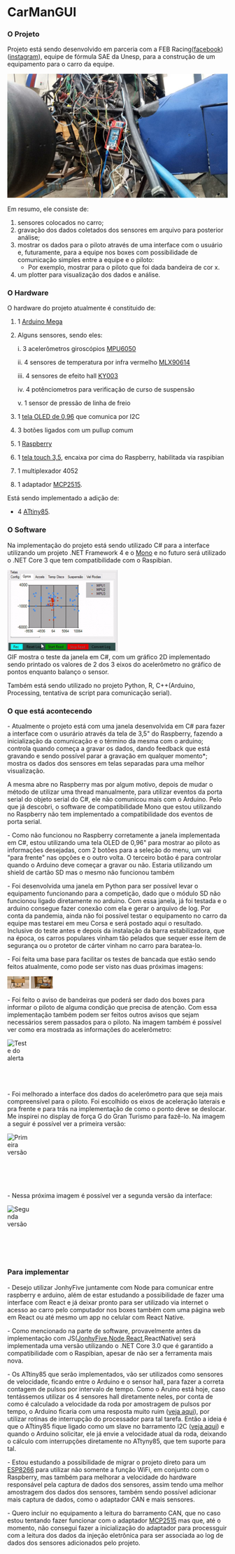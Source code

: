 # CarManGUI

### O Projeto
 
Projeto está sendo desenvolvido em parceria com a FEB Racing([facebook](https://www.facebook.com/equipefebracing))([instagram](https://www.instagram.com/febracing/?hl=pt)), equipe de fórmula SAE da Unesp, para a construção de um equipamento para o carro da equipe.


![Primeiro teste no carro](static%2Fprimeiro_teste_no_carro.jpeg)


Em resumo, ele consiste de:

1. sensores colocados no carro;
2. gravação dos dados coletados dos sensores em arquivo para posterior análise;
3. mostrar os dados para o piloto através de uma interface com o usuário e, futuramente, para a equipe nos boxes com possibilidade de comunicação simples entre a equipe e o piloto:
    - Por exemplo, mostrar para o piloto que foi dada bandeira de cor x.
4. um plotter para visualização dos dados e análise.


### O Hardware
   
O hardware do projeto atualmente é constituido de:

1. 1 [Arduino Mega](https://www.arduino.cc/en/Guide/ArduinoMega2560)
2. Alguns sensores, sendo eles:

   i. 3 acelerômetros giroscópios [MPU6050](https://www.letscontrolit.com/wiki/index.php/MPU6050)

   ii. 4 sensores de temperatura por infra vermelho [MLX90614](https://forum.arduino.cc/index.php?topic=577921.0)

   iii. 4 sensores de efeito hall [KY003](https://www.instructables.com/Arduino-Magnetic-FIELD-Detector-Using-the-KY-003-o/)

   iv. 4 potênciometros para verificação de curso de suspensão
   
    v. 1 sensor de pressão de linha de freio

3. 1 [tela OLED de 0,96](https://randomnerdtutorials.com/guide-for-oled-display-with-arduino/) que comunica por I2C
4. 3 botões ligados com um pullup comum
5. 1 [Raspberry](https://circuitdigest.com/simple-raspberry-pi-projects-for-beginners)
6. 1 [tela touch 3,5](https://www.youtube.com/watch?v=Fj3wq98pd20), encaixa por cima do Raspberry, habilitada via raspibian
7. 1 multiplexador 4052
8. 1 adaptador [MCP2515](https://www.electronicshub.org/arduino-mcp2515-can-bus-tutorial/).
 
  
Está sendo implementado a adição de:
  - 4 [ATtiny85](https://thewanderingengineer.com/2014/02/17/attiny-i2c-slave/).


<H3> O Software </H3>

<p>Na implementação do projeto está sendo utilizado C# para a interface utilizando um projeto .NET Framework 4 e o <a href="https://www.mono-project.com/docs/getting-started/install/linux/#debian-ubuntu-and-derivatives">Mono</a> e no futuro será utilizado o .NET Core 3 que tem compatibilidade com o Raspibian.</p>
<span><img style="max-width:50%; max-height:50%;" src="https://github.com/gabrielsouza95/CarManGUI/blob/master/teste_interface_csharpv2.x_animado.gif" alt="teste_interface_csharpv2.x_animado">
</span><figcaption>GIF mostra o teste da janela em C#, com um gráfico 2D implementado sendo printado os valores de 2 dos 3 eixos do acelerômetro no gráfico de pontos enquanto balanço o sensor.</figcaption>
<p> </p>
<p>Também está sendo utilizado no projeto Python, R, C++(Arduino, Processing, tentativa de script para comunicação serial). </p>

<H3> O que está acontecendo </H3>


<p>- Atualmente o projeto está com uma janela desenvolvida em C# para fazer a interface com o usurário através da tela de 3,5" do Raspberry, fazendo a inicialização da comunicação e o término da mesma com o arduino; controla quando começa a gravar os dados, dando feedback que está gravando e sendo possível parar a gravação em qualquer momento*; mostra os dados dos sensores em telas separadas para uma melhor visualização.
</p>

<p>
A mesma abre no Raspberry mas por algum motivo, depois de mudar o método de utilizar uma thread manualmente, para utilizar eventos da porta serial do objeto serial do C#, ele não comunicou mais com o Arduino. Pelo que já descobri, o software de compatibilidade Mono que estou utilizando no Raspberry não tem implementado a compatibilidade dos eventos de porta serial.
</p>

<p>- Como não funcionou no Raspberry corretamente a janela implementada em C#, estou utilizando uma tela OLED de 0,96" para mostrar ao piloto as informações desejadas, com 2 botões para a seleção do menu, um vai "para frente" nas opções e o outro volta. O terceiro botão é para controlar quando o Arduino deve começar a gravar ou não. Estaria utilizando um shield de cartão SD mas o mesmo não funcionou também
</p>

<p>
- Foi desenvolvida uma janela em Python para ser possível levar o equipamento funcionando para a competição, dado que o módulo SD não funcionou ligado diretamente no arduino. Com essa janela, já foi testada e o arduino consegue fazer conexão com ela e gerar o arquivo de log. Por conta da pandemia, ainda não foi possível testar o equipamento no carro da equipe mas testarei em meu Corsa e será postado aqui o resultado. 
Inclusive do teste antes e depois da instalação da barra estabilizadora, que na época, os carros populares vinham tão pelados que sequer esse item de segurança ou o protetor de cárter vinham no carro para baratea-lo.
</p> 

<p>
 - Foi feita uma base para facilitar os testes de bancada que estão sendo feitos atualmente, como pode ser visto nas duas próximas imagens:
</p>
 
<span><img style="max-width:50px; max-height:50px;" src="https://github.com/gabrielsouza95/CarManGUI/blob/master/base_teste_v1.1_view2.jpeg" alt="Vista frontal da base de testes">
</span>
<span><img style="max-width:50px; max-height:50px;" src="https://github.com/gabrielsouza95/CarManGUI/blob/master/base_teste_v1.1_view6.jpeg" alt="Vista superior da base de testes">
</span>
 
<p>
 - Foi feito o aviso de bandeiras que poderá ser dado dos boxes para informar o piloto de alguma condição que precisa de atenção. Com essa implementação também podem ser feitos outros avisos que sejam necessários serem passados para o piloto. Na imagem também é possível ver como era mostrada as informações do acelerômetro:
</p>
 
<span><img style="max-width:50px; max-height:50px;" src="https://github.com/gabrielsouza95/CarManGUI/blob/master/teste_alerta_bandeiras.gif" alt="Teste do alerta de bandeiras">
</span>
 
 <p>
 - Foi melhorado a interface dos dados do acelerômetro para que seja mais compreensível para o piloto. Foi escolhido os eixos de aceleração laterais e pra frente e para trás na implementação de como o ponto deve se deslocar. Me inspirei no display de força G do Gran Turismo para fazê-lo. Na imagem a seguir é possível ver a primeira versão:
</p>
 
<span><img style="max-width:50px; max-height:50px;" src="https://github.com/gabrielsouza95/CarManGUI/blob/master/teste_UI_acelerometro_1.0.gif" alt="Primeira versão da UI do acelerômetro">
</span>
 
 <p>
 - Nessa próxima imagem é possível ver a segunda versão da interface:
</p>
 
 <span><img style="max-width:50px; max-height:50px;" src="https://github.com/gabrielsouza95/CarManGUI/blob/master/teste_UI_acelerometro_1.1.gif" alt="Segunda versão da UI do acelerômetro">
</span>
 
 
<H3> Para implementar </H3>
<p>- Desejo utilizar JonhyFive juntamente com Node para comunicar entre raspberry e arduino, além de estar estudando a possibilidade de fazer uma interface com React e já deixar pronto para ser utilizado via internet o acesso ao carro pelo computador nos boxes também com uma página web em React ou até mesmo um app no celular com React Native.
</p>
<p>- Como mencionado na parte de software, provavelmente antes da implementação com JS(<a href="http://johnny-five.io/">JonhyFive</a>,<a href ="https://www.instructables.com/NodeJs-and-Arduino/">Node</a>,<a href="https://awot.net/en/guide/tutorial.html">React</a>,ReactNative) será implementada uma versão utilizando o .NET Core 3.0 que é garantido a compatibilidade com o Raspibian, apesar de não ser a ferramenta mais nova.
</p>
<p>- Os ATtiny85 que serão implementados, vão ser utilizados como sensores de velocidade, ficando entre o Arduino e o sensor hall, para fazer a correta contagem de pulsos por intervalo de tempo. Como o Aruino está hoje, caso tentássemos utilizar os 4 sensores hall diretamente neles, por conta de como é calculado a velocidade da roda por amostragem de pulsos por tempo, o Arduino ficaria com uma resposta muito ruim (<a href="https://forum.arduino.cc/index.php?topic=519300.0">veja aqui</a>), por utilizar rotinas de interrupção do processador para tal tarefa. Então a ideia é que o ATtiny85 fique ligado como um slave no barramento I2C (<a href="https://thewanderingengineer.com/2014/02/17/attiny-i2c-slave/">veja aqui</a>) e quando o Arduino solicitar, ele já envie a velocidade atual da roda, deixando o cálculo com interrupções diretamente no ATtyny85, que tem suporte para tal.
</p>
<p>- Estou estudando a possibilidade de migrar o projeto direto para um <a href="https://github.com/esp8266/Arduino">ESP8266</a> para utilizar não somente a função WiFi, em conjunto com o Raspberry, mas também para melhorar a velocidade do hardware responsável pela captura de dados dos sensores, assim tendo uma melhor amostragem dos dados dos sensores, também sendo possível adicionar mais captura de dados, como o adaptador CAN e mais sensores.
</p>
<p>- Quero incluir no equipamento a leitura do barramento CAN, que no caso estou tentando fazer funcionar com o adaptador <a href="https://www.electronicshub.org/arduino-mcp2515-can-bus-tutorial/">MCP2515</a> mas que, até o momento, não consegui fazer a inicialização do adaptador para processguir com a leitura dos dados da injeção eletrônica para ser associada ao log de dados dos sensores adicionados pelo projeto.
</p>
</body>
